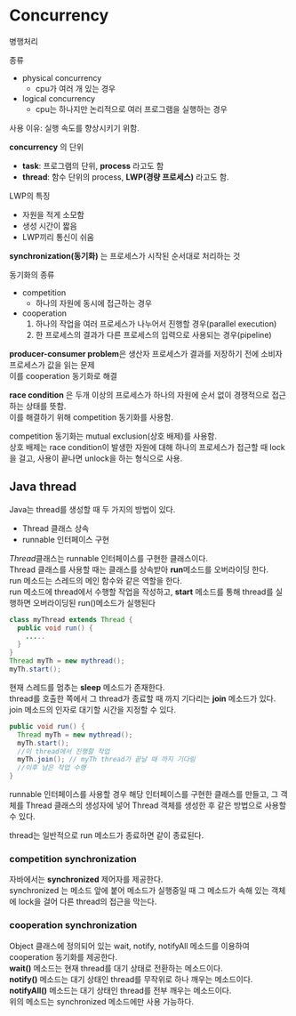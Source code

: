 # Concurrency
병행처리  

종류
- physical concurrency
  - cpu가 여러 개 있는 경우
- logical concurrency
  - cpu는 하나지만 논리적으로 여러 프로그램을 실행하는 경우

사용 이유: 실행 속도를 향상시키기 위함.  

**concurrency** 의 단위  
- **task**: 프로그램의 단위, **process** 라고도 함  
- **thread**: 함수 단위의 process, **LWP(경량 프로세스)** 라고도 함.  

LWP의 특징
- 자원을 적게 소모함
- 생성 시간이 짧음
- LWP끼리 통신이 쉬움

**synchronization(동기화)** 는 프로세스가 시작된 순서대로 처리하는 것 

동기화의 종류  
- competition 
  - 하나의 자원에 동시에 접근하는 경우
- cooperation
  1. 하나의 작업을 여러 프로세스가 나누어서 진행할 경우(parallel execution)
  2. 한 프로세스의 결과가 다른 프로세스의 입력으로 사용되는 경우(pipeline)

**producer-consumer problem**은 생산자 프로세스가 결과를 저장하기 전에 소비자 프로세스가 값을 읽는 문제  
이를 cooperation 동기화로 해결

**race condition** 은 두개 이상의 프로세스가 하나의 자원에 순서 없이 경쟁적으로 접근하는 상태를 뜻함.  
이를 해결하기 위해 competition 동기화를 사용함.  

competition 동기화는 mutual exclusion(상호 배제)를 사용함.  
상호 배제는 race condition이 발생한 자원에 대해 하나의 프로세스가 접근할 때 lock을 걸고, 사용이 끝나면 unlock을 하는 형식으로 사용.  

## Java thread
Java는 thread를 생성할 때 두 가지의 방법이 있다.  
- Thread 클래스 상속
- runnable 인터페이스 구현

*Thread*클래스는 runnable 인터페이스를 구현한 클래스이다.  
Thread 클래스를 사용할 때는 클래스를 상속받아 **run**메소드를 오버라이딩 한다.  
run 메소드는 스레드의 메인 함수와 같은 역할을 한다.  
run 메소드에 thread에서 수행할 작업을 작성하고, **start** 메소드를 통해 thread를 실행하면 오버라이딩된 run()메소드가 실행된다 

```java
class myThread extends Thread {
  public void run() {
    .....
  }
}
Thread myTh = new mythread();
myTh.start();
```

현재 스레드를 멈추는 **sleep** 메소드가 존재한다.  
thread를 호출한 쪽에서 그 thread가 종료할 때 까지 기다리는 **join** 메소드가 있다.  
join 메소드의 인자로 대기할 시간을 지정할 수 있다.  
```java
public void run() {
  Thread myTh = new mythread();
  myTh.start();
  //이 thread에서 진행할 작업
  myTh.join(); // myTh thread가 끝날 때 까지 기다림
  //이후 남은 작업 수행
}
```

runnable 인터페이스를 사용할 경우 해당 인터페이스를 구현한 클래스를 만들고, 그 객체를 Thread 클래스의 생성자에 넣어 Thread 객체를 생성한 후 같은 방법으로 사용할 수 있다.

thread는 일반적으로 run 메소드가 종료하면 같이 종료된다.  

### competition synchronization
자바에서는 **synchronized** 제어자를 제공한다.  
synchronized 는 메소드 앞에 붙어 메소드가 실행중일 때 그 메소드가 속해 있는 객체에 lock을 걸어 다른 thread의 접근을 막는다.  

### cooperation synchronization
Object 클래스에 정의되어 있는 wait, notify, notifyAll 메소드를 이용하여 cooperation 동기화를 제공한다.  
**wait()** 메소드는 현재 thread를 대기 상태로 전환하는 메소드이다.  
**notify()** 메소드는 대기 상태인 thread를 무작위로 하나 깨우는 메소드이다.  
**notifyAll()** 메소드는 대기 상태인 thread를 전부 깨우는 메소드이다.  
위의 메소드는 synchronized 메소드에만 사용 가능하다.  









